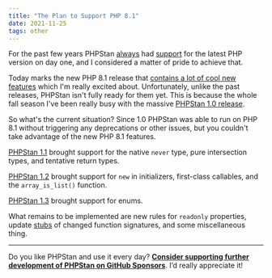 ```yaml
---
title: "The Plan to Support PHP 8.1"
date: 2021-11-25
tags: other
---
```


For the past few years PHPStan [always](/blog/phpstan-now-fully-supports-php-7-4) had [support](/blog/phpstan-is-ready-for-php8) for the latest PHP version on day one, and I considered a matter of pride to achieve that.

Today marks the new PHP 8.1 release that [contains a lot of cool new features](https://stitcher.io/blog/new-in-php-81) which I'm really excited about. Unfortunately, unlike the past releases, PHPStan isn't fully ready for them yet. This is because the whole fall season I've been really busy with the massive [PHPStan 1.0 release](/blog/phpstan-1-0-released).

So what's the current situation? Since 1.0 PHPStan was able to run on PHP 8.1 without triggering any deprecations or other issues, but you couldn't take advantage of the new PHP 8.1 features.

[PHPStan 1.1](https://github.com/phpstan/phpstan/releases/tag/1.1.0) brought support for the native `never` type, pure intersection types, and tentative return types.

[PHPStan 1.2](https://github.com/phpstan/phpstan/releases/tag/1.2.0) brought support for `new` in initializers, first-class callables, and the `array_is_list()` function.

[PHPStan 1.3](https://github.com/phpstan/phpstan/releases/tag/1.3.0) brought support for enums.

What remains to be implemented are new rules for `readonly` properties, update [stubs](https://github.com/phpstan/php-8-stubs) of changed function signatures, and some miscellaneous thing.

---

Do you like PHPStan and use it every day? [**Consider supporting further development of PHPStan on GitHub Sponsors**](https://github.com/sponsors/ondrejmirtes/). I’d really appreciate it!
